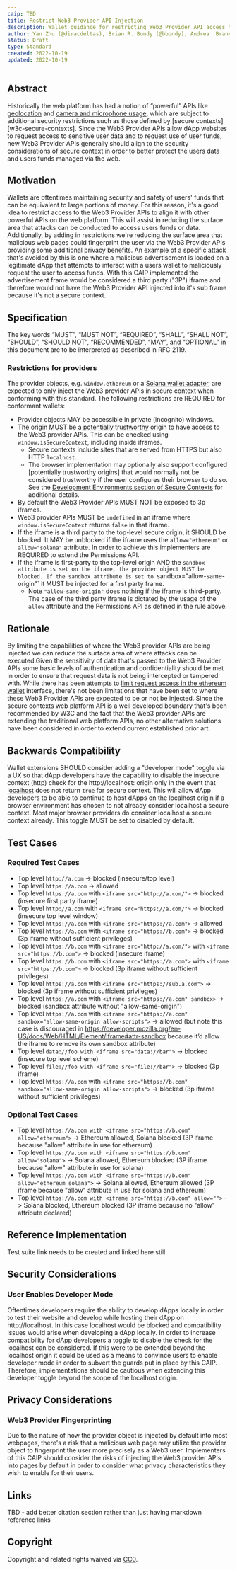 ```yaml
---
caip: TBD
title: Restrict Web3 Provider API Injection
description: Wallet guidance for restricting Web3 Provider API access to secure contexts for improved privacy and security for wallet users
author: Yan Zhu (@diracdeltas), Brian R. Bondy (@bbondy), Andrea  Brancaleoni (@thypon), Kyle Den Hartog (@kdenhartog)
status: Draft
type: Standard
created: 2022-10-19
updated: 2022-10-19
---
```


## Abstract

Historically the web platform has had a notion of “powerful” APIs like [geolocation][w3c-geolocation] and [camera and microphone usage][w3c-mediastreams], which are subject to additional security restrictions such as those defined by [secure contexts][w3c-secure-contexts]. Since the Web3 Provider APIs allow dApp websites to request access to sensitive user data and to request use of user funds, new Web3 Provider APIs generally should align to the security considerations of secure context in order to better protect the users data and users funds managed via the web.

## Motivation

Wallets are oftentimes maintaining security and safety of users' funds that can be equivalent to large portions of money. For this reason, it's a good idea to restrict access to the Web3 Provider APIs to align it with other powerful APIs on the web platform. This will assist in reducing the surface area that attacks can be conducted to access users funds or data. Additionally, by adding in restrictions we're reducing the surface area that malicious web pages could fingerprint the user via the Web3 Provider APIs providing some additional privacy benefits. An example of a specific attack that's avoided by this is one where a malicious advertisement is loaded on a legitimate dApp that attempts to interact with a users wallet to maliciously request the user to access funds. With this CAIP implemented the advertisement frame would be considered a third party ("3P") iframe and therefore would not have the Web3 Provider API injected into it's sub frame because it's not a secure context.

## Specification

The key words “MUST”, “MUST NOT”, “REQUIRED”, “SHALL”, “SHALL NOT”, “SHOULD”, “SHOULD NOT”, “RECOMMENDED”, “MAY”, and “OPTIONAL” in this document are to be interpreted as described in RFC 2119.

### Restrictions for providers

The provider objects, e.g. `window.ethereum` or a [Solana wallet adapter][solana-wallet-adapters], are expected to only inject the Web3 provider APIs in secure context when conforming with this standard. The following restrictions are REQUIRED for conformant wallets:

- Provider objects MAY be accessible in private (incognito) windows.
- The origin MUST be a [potentially trustworthy origin][w3c-secure-context-trustworthy-origin] to have access to the Web3 provider APIs. This can be checked using `window.isSecureContext`, including inside iframes.
    - Secure contexts include sites that are served from HTTPS but also HTTP `localhost`. 
    - The browser implementation may optionally also support configured [potentially trustworthy origins] that would normally not be considered trustworthy if the user configures their browser to do so. See the [Development Environments section of Secure Contexts][w3c-secure-context-dev-env] for additional details.
- By default the Web3 Provider APIs MUST NOT be exposed to 3p iframes.
- Web3 provider APIs MUST be `undefined` in an iframe where `window.isSecureContext` returns `false` in that iframe.
- If the iframe is a third party to the top-level secure origin, it SHOULD be blocked. It MAY be unblocked if the iframe uses the `allow="ethereum"` or `allow="solana"` attribute. In order to achieve this implementers are REQUIRED to extend the Permissions API.
- If the iframe is first-party to the top-level origin AND the `sandbox attribute is set on the iframe, the provider object MUST be blocked. If the sandbox attribute is set to `sandbox="allow-same-origin"` it MUST be injected for a first party frame.
    - Note `"allow-same-origin"` does nothing if the iframe is third-party. The case of the third party iframe is dictated by the usage of the `allow` attribute and the Permissions API as defined in the rule above.

## Rationale

By limiting the capabilities of where the Web3 provider APIs are being injected we can reduce the surface area of where attacks can be executed.Given the sensitivity of data that's passed to the Web3 Provider APIs some basic levels of authentication and confidentiality should be met in order to ensure that request data is not being intercepted or tampered with. While there has been attempts to [limit request access in the ethereum wallet][eip-2255] interface, there's not been limitations that have been set to where these Web3 Provider APIs are expected to be or not be injected. Since the secure contexts web platform API is a well developed boundary that's been recommended by W3C and the fact that the Web3 provider APIs are extending the traditional web platform APIs, no other alternative solutions have been considered in order to extend current established prior art.


## Backwards Compatibility

Wallet extensions SHOULD consider adding a "developer mode" toggle via a UX so that dApp developers have the capability to disable the insecure context (http) check for the http://localhost:<any-port> origin only in the event that [localhost][w3c-secure-context-localhost] does not return `true` for secure context</a>. This will allow dApp developers to be able to continue to host dApps on the localhost origin if a browser environment has chosen to not already consider localhost a secure context. Most major browser providers do consider localhost a secure context already. This toggle MUST be set to disabled by default.

## Test Cases

### Required Test Cases

- Top level `http://a.com` -> blocked (insecure/top level)
- Top level `https://a.com` -> allowed
- Top level `https://a.com` with `<iframe src="http://a.com/">` -> blocked (insecure first party iframe)
- Top level `http://a.com` with `<iframe src="https://a.com/">` -> blocked (insecure top level window)
- Top level `https://a.com` with `<iframe src="https://a.com">` -> allowed
- Top level `https://a.com` with `<iframe src="https://b.com">` -> blocked (3p iframe without sufficient privileges)
- Top level `https://b.com` with `<iframe src="http://a.com/">` with `<iframe src="https://b.com">` -> blocked (insecure iframe)
- Top level `https://b.com` with `<iframe src="https://a.com">` with `<iframe src="https://b.com">` -> blocked (3p iframe without sufficient privileges)
- Top level `https://a.com` with `<iframe src="https://sub.a.com">` -> blocked (3p iframe without sufficient privileges)
- Top level `https://a.com` with `<iframe src="https://a.com" sandbox>` -> blocked (sandbox attribute without "allow-same-origin")
- Top level `https://a.com` with `<iframe src="https://a.com" sandbox="allow-same-origin allow-scripts">` -> allowed (but note this case is discouraged in https://developer.mozilla.org/en-US/docs/Web/HTML/Element/iframe#attr-sandbox because it’d allow the iframe to remove its own sandbox attribute)
- Top level `data://foo with <iframe src="data://bar">` -> blocked (insecure top level scheme)
- Top level `file://foo with <iframe src="file://bar">` -> blocked (3p iframe)
- Top level `https://a.com` with `<iframe src="https://b.com" sandbox="allow-same-origin allow-scripts">` -> blocked (3p iframe without sufficient privileges)

### Optional Test Cases

- Top level `https://a.com with <iframe src="https://b.com" allow="ethereum">` -> Ethereum allowed, Solana blocked (3P iframe because "allow" attribute in use for ethereum)
- Top level `https://a.com with <iframe src="https://b.com" allow="solana">` -> Solana allowed, Ethereum blocked (3P iframe because "allow" attribute in use for solana)
- Top level `https://a.com with <iframe src="https://b.com" allow="ethereum solana">` -> Solana allowed, Ethereum allowed (3P iframe because "allow" attribute in use for solana and ethereum)
- Top level `https://a.com with <iframe src="https://b.com" allow="">` -> Solana blocked, Ethereum blocked (3P iframe because no "allow" attribute declared)

## Reference Implementation

Test suite link needs to be created and linked here still.

## Security Considerations

### User Enables Developer Mode 

Oftentimes developers require the ability to develop dApps locally in order to test their website and develop while hosting their dApp on http://localhost. In this case localhost would be blocked and compatibility issues would arise when developing a dApp locally. In order to increase compatibility for dApp developers a toggle to disable the check for the localhost can be considered. If this were to be extended beyond the localhost origin it could be used as a means to convince users to enable developer mode in order to subvert the guards put in place by this CAIP. Therefore, implementations should be cautious when extending this developer toggle beyond the scope of the localhost origin.

## Privacy Considerations

### Web3 Provider Fingerprinting

Due to the nature of how the provider object is injected by default into most webpages, there's a risk that a malicious web page may utilize the provider object to fingerprint the user more precisely as a Web3 user. Implementers of this CAIP should consider the risks of injecting the Web3 provider APIs into pages by default in order to consider what privacy characteristics they wish to enable for their users.
## Links

TBD - add better citation section rather than just having markdown reference links

[w3c-mediastreams]: https://www.w3.org/TR/mediacapture-streams/
[w3c-geolocation]: https://www.w3.org/TR/geolocation/
[w3c-secure-context]: https://www.w3.org/TR/secure-contexts/
[w3c-secure-context-localhost]: https://www.w3.org/TR/secure-contexts/#localhost
[w3c-secure-context-dev-env]: https://www.w3.org/TR/secure-contexts/#development-environments
[w3c-secure-context-trustworthy-origin]: https://www.w3.org/TR/secure-contexts/#is-origin-trustworthy
[eip-2255]: https://eips.ethereum.org/EIPS/eip-2255
[solana-wallet-adapters]: https://github.com/solana-labs/wallet-adapter
## Copyright

Copyright and related rights waived via [CC0](../LICENSE.md).
